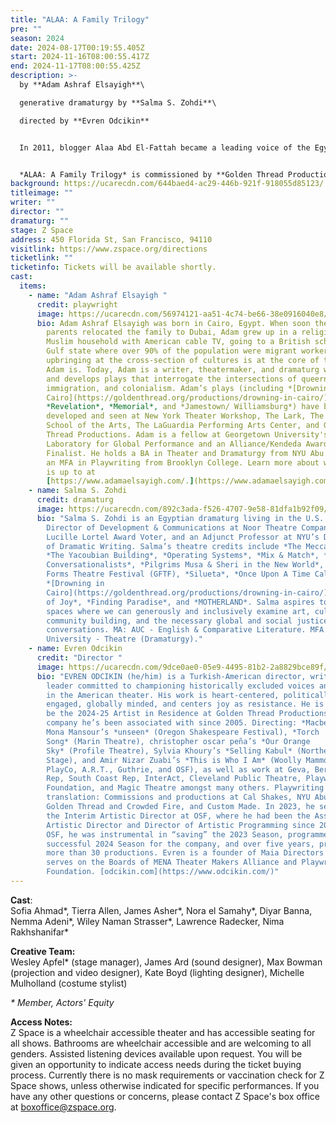 ```yaml
---
title: "ALAA: A Family Trilogy"
pre: ""
season: 2024
date: 2024-08-17T00:19:55.405Z
start: 2024-11-16T08:00:55.417Z
end: 2024-11-17T08:00:55.425Z
description: >-
  b﻿y **Adam Ashraf Elsayigh**\

  g﻿enerative dramaturgy by **Salma S. Zohdi**\

  d﻿irected by **Evren Odcikin**


  In 2011, blogger Alaa Abd El-Fattah became a leading voice of the Egyptian Revolution by fusing his activism and tech acumen, inadvertently following in his famous family’s activist legacy. Since then, he has spent much of the last decade in prison, unlawfully held by a military regime seeking to silence him and his family. Weaving writings and personal testimonials from Alaa and his family matriarchs, this epic and ambitious script-in-hand workshop presentation will present the second play in the Trilogy focusing on 2011 to 2014. 


  *ALAA: A Family Trilogy* is commissioned by **Golden Thread Productions** with support from the **Gerbode Foundation**. This presentation is part of the **Z Space Technical Residency Program**.
background: https://ucarecdn.com/644baed4-ac29-446b-921f-918055d85123/
titleimage: ""
writer: ""
director: ""
dramaturg: ""
stage: Z Space
address: 450 Florida St, San Francisco, 94110
visitlink: https://www.zspace.org/directions
ticketlink: ""
ticketinfo: Tickets will be available shortly.
cast:
  items:
    - name: "Adam Ashraf Elsayigh "
      credit: playwright
      image: https://ucarecdn.com/56974121-aa51-4c74-be66-38e0916040e8/
      bio: Adam Ashraf Elsayigh was born in Cairo, Egypt. When soon thereafter, his
        parents relocated the family to Dubai, Adam grew up in a religious
        Muslim household with American cable TV, going to a British school in a
        Gulf state where over 90% of the population were migrant workers. This
        upbringing at the cross-section of cultures is at the core of the artist
        Adam is. Today, Adam is a writer, theatermaker, and dramaturg who writes
        and develops plays that interrogate the intersections of queerness,
        immigration, and colonialism. Adam’s plays (including *[Drowning in
        Cairo](https://goldenthread.org/productions/drowning-in-cairo/)*,
        *Revelation*, *Memorial*, and *Jamestown/ Williamsburg*) have been
        developed and seen at New York Theater Workshop, The Lark, The Tisch
        School of the Arts, The LaGuardia Performing Arts Center, and Golden
        Thread Productions. Adam is a fellow at Georgetown University's
        Laboratory for Global Performance and an Alliance/Kendeda Award
        Finalist. He holds a BA in Theater and Dramaturgy from NYU Abu Dhabi and
        an MFA in Playwriting from Brooklyn College. Learn more about what Adam
        is up to at
        [https://www.adamaelsayigh.com/.](https://www.adamaelsayigh.com/)
    - name: Salma S. Zohdi
      credit: dramaturg
      image: https://ucarecdn.com/892c3ada-f526-4707-9e58-81dfa1b92f09/
      bio: "Salma S. Zohdi is an Egyptian dramaturg living in the U.S. Salma is the
        Director of Development & Communications at Noor Theatre Company, a
        Lucille Lortel Award Voter, and an Adjunct Professor at NYU’s Department
        of Dramatic Writing. Salma’s theatre credits include *The Mecca Tales*,
        *The Yacoubian Building*, *Operating Systems*, *Mix & Match*, *The
        Conversationalists*, *Pilgrims Musa & Sheri in the New World*, Global
        Forms Theatre Festival (GFTF), *Silueta*, *Once Upon A Time Called Now*,
        *[Drowning in
        Cairo](https://goldenthread.org/productions/drowning-in-cairo/)*, *House
        of Joy*, *Finding Paradise*, and *MOTHERLAND*. Salma aspires to create
        spaces where we can generously and inclusively examine art, culture,
        community building, and the necessary global and social justice
        conversations. MA: AUC - English & Comparative Literature. MFA: Columbia
        University - Theatre (Dramaturgy)."
    - name: Evren Odcikin
      credit: "Director "
      image: https://ucarecdn.com/9dce0ae0-05e9-4495-81b2-2a8829bce89f/
      bio: "EVREN ODCIKIN (he/him) is a Turkish-American director, writer, and arts
        leader committed to championing historically excluded voices and stories
        in the American theater. His work is heart-centered, politically
        engaged, globally minded, and centers joy as resistance. He is proud to
        be the 2024-25 Artist in Residence at Golden Thread Productions, a
        company he’s been associated with since 2005. Directing: *Macbeth* and
        Mona Mansour’s *unseen* (Oregon Shakespeare Festival), *Torch
        Song* (Marin Theatre), christopher oscar peña’s *Our Orange
        Sky* (Profile Theatre), Sylvia Khoury’s *Selling Kabul* (Northern
        Stage), and Amir Nizar Zuabi’s *This is Who I Am* (Woolly Mammoth,
        PlayCo, A.R.T., Guthrie, and OSF), as well as work at Geva, Berkeley
        Rep, South Coast Rep, InterAct, Cleveland Public Theatre, Playwrights
        Foundation, and Magic Theatre amongst many others. Playwriting and
        translation: Commissions and productions at Cal Shakes, NYU Abu Dhabi,
        Golden Thread and Crowded Fire, and Custom Made. In 2023, he served as
        the Interim Artistic Director at OSF, where he had been the Associate
        Artistic Director and Director of Artistic Programming since 2019. At
        OSF, he was instrumental in “saving” the 2023 Season, programmed the
        successful 2024 Season for the company, and over five years, produced
        more than 30 productions. Evren is a founder of Maia Directors and
        serves on the Boards of MENA Theater Makers Alliance and Playwrights
        Foundation. [odcikin.com](https://www.odcikin.com/)"
---
```

**Cast**:  \
Sofia Ahmad\*, Tierra Allen, James Asher\*, Nora el Samahy\*, Diyar Banna, Nemma Adeni\*, Wiley Naman Strasser\*, Lawrence Radecker, Nima Rakhshanifar\*

**C﻿reative Team:**\
Wesley Apfel* (﻿stage manager), James Ard (sound designer), Max Bowman (projection and video designer), Kate Boyd (lighting designer), Michelle Mulholland (costume stylist)

*\*﻿ Member, Actors' Equity*

**Access Notes:**\
Z Space is a wheelchair accessible theater and has accessible seating for all shows. Bathrooms are wheelchair accessible and are welcoming to all genders. Assisted listening devices available upon request. You will be given an opportunity to indicate access needs during the ticket buying process. Currently there is no mask requirements or vaccination check for Z Space shows, unless otherwise indicated for specific performances. If you have any other questions or concerns, please contact Z Space's box office at [boxoffice@zspace.org](mailto:boxoffice@goldenthread.org).